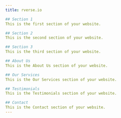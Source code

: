 ```yaml
---
title: rverse.io

## Section 1
This is the first section of your website.

## Section 2
This is the second section of your website.

## Section 3
This is the third section of your website.

## About Us
This is the About Us section of your website.

## Our Services
This is the Our Services section of your website.

## Testimonials
This is the Testimonials section of your website.

## Contact
This is the Contact section of your website.
---
```


